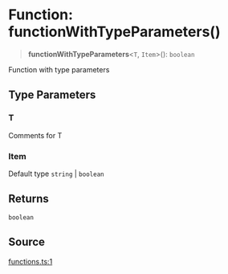 # Function: functionWithTypeParameters()

> **functionWithTypeParameters**\<`T`, `Item`\>(): `boolean`

Function with type parameters

## Type Parameters

### T

Comments for T

### Item

Default type `string` \| `boolean`

## Returns

`boolean`

## Source

[functions.ts:1](http://source-url)
